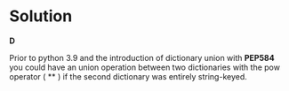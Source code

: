 # Solution

**D**

Prior to python 3.9 and the introduction of dictionary union with **PEP584** you could have an union operation between two dictionaries with the pow operator ( ** ) if the second dictionary was entirely string-keyed.
